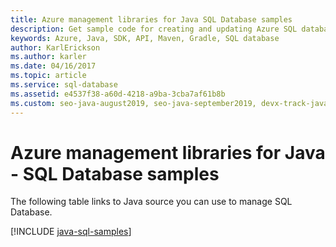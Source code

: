 ```yaml
---
title: Azure management libraries for Java SQL Database samples
description: Get sample code for creating and updating Azure SQL databases using the Azure Management libraries for Java.
keywords: Azure, Java, SDK, API, Maven, Gradle, SQL database
author: KarlErickson
ms.author: karler
ms.date: 04/16/2017
ms.topic: article
ms.service: sql-database
ms.assetid: e4537f38-a60d-4218-a9ba-3cba7af61b8b
ms.custom: seo-java-august2019, seo-java-september2019, devx-track-java, devx-track-extended-java
---
```



# Azure management libraries for Java - SQL Database samples

The following table links to Java source you can use to manage SQL Database.

[!INCLUDE [java-sql-samples](includes/java-sql-samples.md)]
